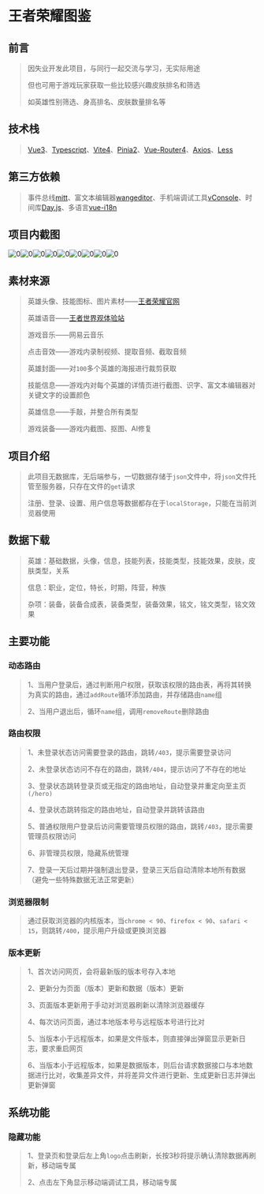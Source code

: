 # 王者荣耀图鉴

## 前言

> 因失业开发此项目，与同行一起交流与学习，无实际用途
>
> 但也可用于游戏玩家获取一些比较感兴趣皮肤排名和筛选
>
> 如英雄性别筛选、身高排名、皮肤数量排名等

## 技术栈

> [Vue3](https://cn.vuejs.org)、[Typescript](https://www.tslang.cn/index.html)、[Vite4](https://vitejs.cn)、[Pinia2](https://pinia.vuejs.org)、[Vue-Router4](https://router.vuejs.org/zh)、[Axios](https://www.axios-http.cn)、[Less](https://less.bootcss.com)

## 第三方依赖

> 事件总线[mitt](https://github.com/developit/mitt)、富文本编辑器[wangeditor](https://www.wangeditor.com)、手机端调试工具[vConsole](https://github.com/Tencent/vConsole)、时间库[Day.js](https://dayjs.fenxianglu.cn)、多语言[vue-i18n](https://vue-i18n.intlify.dev)

## 项目内截图

![0](https://lyb.cbb.plus//wzry-material/html/0.png)![0](https://lyb.cbb.plus//wzry-material/html/1.png)![0](https://lyb.cbb.plus//wzry-material/html/2.png)![0](https://lyb.cbb.plus//wzry-material/html/3.png)![0](https://lyb.cbb.plus//wzry-material/html/4.png)![0](https://lyb.cbb.plus//wzry-material/html/5.png)![0](https://lyb.cbb.plus//wzry-material/html/6.png)![0](https://lyb.cbb.plus//wzry-material/html/7.png)![0](https://lyb.cbb.plus//wzry-material/html/8.png)

## 素材来源

> 英雄头像、技能图标、图片素材——[王者荣耀官网](https://pvp.qq.com)
>
> 英雄语音——[王者世界观体验站](https://pvp.qq.com/ip)
>
> 游戏音乐——网易云音乐
>
> 点击音效——游戏内录制视频、提取音频、截取音频
>
> 英雄封面——对`100`多个英雄的海报进行裁剪获取
>
> 技能信息——游戏内对每个英雄的详情页进行截图、识字、富文本编辑器对关键文字的设置颜色
>
> 英雄信息——手敲，并整合所有类型
>
> 游戏装备——游戏内截图、抠图、AI修复

## 项目介绍

> 此项目无数据库，无后端参与，一切数据存储于`json`文件中，将`json`文件托管至服务器，只存在文件的`get`请求
>
> 注册、登录、设置、用户信息等数据都存在于`localStorage`，只能在当前浏览器使用
>

## 数据下载

> 英雄：基础数据，头像，信息，技能列表，技能类型，技能效果，皮肤，皮肤类型，关系
>
> 信息：职业，定位，特长，时期，阵营，种族
>
> 杂项：装备，装备合成表，装备类型，装备效果，铭文，铭文类型，铭文效果

## 主要功能

### 动态路由

> 1、当用户登录后，通过判断用户权限，获取该权限的路由表，再将其转换为真实的路由，通过`addRoute`循环添加路由，并存储路由`name`组
>
> 2、当用户退出后，循环`name`组，调用`removeRoute`删除路由

### 路由权限

> 1、未登录状态访问需要登录的路由，跳转`/403`，提示需要登录访问
>
> 2、未登录状态访问不存在的路由，跳转`/404`，提示访问了不存在的地址
>
> 3、登录状态跳转登录页或无指定的路由地址，自动登录并重定向至主页`(/hero)`
>
> 4、登录状态跳转指定的路由地址，自动登录并跳转该路由
>
> 5、普通权限用户登录后访问需要管理员权限的路由，跳转`/403`，提示需要管理员权限访问
>
> 6、非管理员权限，隐藏系统管理
>
> 7、登录一天后过期并强制退出登录，登录三天后自动清除本地所有数据（避免一些特殊数据无法正常更新）

### 浏览器限制

> 通过获取浏览器的内核版本，当`chrome < 90`、`firefox < 90`、`safari < 15`，则跳转`/400`，提示用户升级或更换浏览器

### 版本更新

> 1、首次访问网页，会将最新版的版本号存入本地
>
> 2、更新分为页面（版本）更新和数据（版本）更新
>
> 3、页面版本更新用于手动对浏览器刷新以清除浏览器缓存
>
> 4、每次访问页面，通过本地版本号与远程版本号进行比对
>
> 5、当版本小于远程版本，如果是文件版本，则直接弹出弹窗显示更新日志，要求重启网页
>
> 6、当版本小于远程版本，如果是数据版本，则后台请求数据接口与本地数据进行比对，收集差异文件，并将差异文件进行更新、生成更新日志并弹出更新弹窗

## 系统功能

### 隐藏功能

> 1、登录页和登录后左上角`logo`点击刷新，长按3秒将提示确认清除数据再刷新，移动端专属
>
> 2、点击左下角显示移动端调试工具，移动端专属
